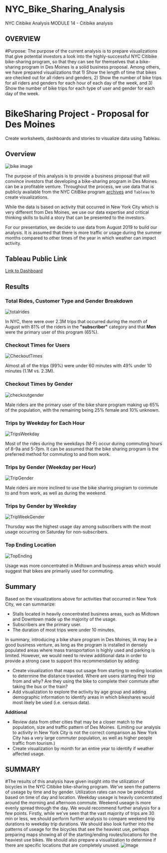 # NYC_Bike_Sharing_Analysis


NYC Citibike Analysis
MODULE 14 - Citibike analysis

## OVERVIEW
#Purpose:  The purpose of the current analysis is to prepare visualizations that give potential investors a look into the highly-successful NYC Citibike bike-sharing program, so that they can see for themselves that a bike-sharing program in Des Moines is a solid business proposal.  Among others, we have prepared visualizations that 1) Show the length of time that bikes are checked out for all riders and genders, 2) Show the number of bike trips for all riders and genders for each hour of each day of the week, and 3) Show the number of bike trips for each type of user and gender for each day of the week.


# BikeSharing Project - Proposal for Des Moines
Create worksheets, dashboards and stories to visualize data using Tableau.

## Overview

![bike image](https://github.com/Adpetfem83/NYC_Bike_Sharing_Analysis/blob/main/Images/City_Bike_Preview.png)

The purpose of this analysis is to provide a business proposal that will convince investors that developing a bike-sharing program in Des Moines can be a profitable venture. Throughout the process, we use data that is publicly available from the NYC CitiBike program [archives](https://s3.amazonaws.com/tripdata/index.html) and `Tableau` to create visualizations. 

While the data is based on activity that occurred in New York City which is very different from Des Moines, we use our data expertise and critical thinking skills to build a story that can be presented to the investors. 

For our presentation, we decide to use data from August 2019 to build our analysis. It is assumed that there is more traffic or usage during the summer months compared to other times of the year in which weather can impact activity.

## Tableau Public Link

[Link to Dashboard](https://public.tableau.com/app/profile/adio.olufemi.peter/viz/)

## Results

### Total Rides, Customer Type and Gender Breakdown

![totalrides](https://github.com/Adpetfem83/NYC_Bike_Sharing_Analysis/blob/main/Images/Total%20Rides-User-Gender.png)

In NYC, there were over 2.3M trips that occurred during the month of August with 81% of the riders in the **"subscriber"** category and that **Men** were the primary user of this program (65%).


### Checkout Times for Users

![CheckoutTimes](https://github.com/Adpetfem83/NYC_Bike_Sharing_Analysis/blob/main/Images/Checkout%20Times%20for%20Users.png)

Almost all of the trips (99%) were under 60 minutes with 49% under 10 minutes (1.1M vs. 2.3M).


### Checkout Times by Gender

![checkoutgender](https://github.com/Adpetfem83/NYC_Bike_Sharing_Analysis/blob/main/Images/Checkout%20Times%20by%20Gender.png)

Male riders are the primary user of the bike share program making up 65% of the population, with the remaining being 25% female and 10% unknown.


### Trips by Weekday for Each Hour

![TripsWeekday](https://github.com/Adpetfem83/NYC_Bike_Sharing_Analysis/blob/main/Images/Trips%20by%20Weekday%20for%20Each%20Hour.png)

Most of the rides during the weekdays (M-F) occur during commuting hours of 8-9a and 5-7pm. It can be assumed that the bike sharing program is the preferred method for commuting to and from work. 


### Trips by Gender (Weekday per Hour)

![TripGender](https://github.com/Adpetfem83/NYC_Bike_Sharing_Analysis/blob/main/Images/Trips%20by%20Gender%20by%20Weekday.png)

Male riders are more inclined to use the bike sharing program to commute to and from work, as well as during the weekend.


### Trips by Gender by Weekday

![TripWeekGender](https://github.com/Adpetfem83/NYC_Bike_Sharing_Analysis/blob/main/Images/Trips%20by%20Gender%20by%20Weekday.png)

Thursday was the highest usage day among subscribers with the most usage occurring on Saturday for non-subscribers.


### Top Ending Location

![TopEnding](https://github.com/Adpetfem83/NYC_Bike_Sharing_Analysis/blob/main/Images/Top%20Ending%20Locations.png)

Usage was more concentrated in Midtown and business areas which would suggest that bikes are primarily used for commuting.

## Summary

Based on the visualizations above for activities that occurred in New York City, we can summarize:

* Stalls located in heavily concentrated business areas, such as Midtown and Downtown made up the majority of the usage. 
* Subscribers are the primary user.
* The duration of most trips were under 10 minutes.

In summary, introducing a bike share program in Des Moines, IA may be a good business venture, as long as the program is installed in densely populated areas where mass transportation is highly used and parking is limited. However, we would need to review additional data in order to provide a strong case to support this recommendation by adding:

* Create visualization that maps out usage from starting to ending location to determine the distance traveled. Where are users starting their trip from and why? Are they using the bike to complete their commute after taking the bus or the train? 
* Add visualization to explore the activity by age group and adding demographic information to identify areas in which bikeshares would most likely be used (i.e. census data).

**Additional**

* Review data from other cities that may be a closer match to the population, size and traffic pattern of Des Moines. (Limiting our analysis to activity in New York City is not the correct comparison as New York City has a very large commuter population, as well as higher people traffic from tourism.)
* Create visualization by month for an entire year to identify if weather affected usage.

## SUMMARY
#The results of this analysis have given insight into the utilization of bicycles in the NYC Citibike bike-sharing program. We've seen the patterns of useage by time and by gender.  Utilization rates can now be predicted based on time of day and location.  Weekday useage is heavily concentrated around the morning and afternoon commute.  Weekend useage is more evenly spread through the day.  We would recommend further analysis for a few points.  Firstly, while we've seen that the vast majority of trips are 30 min or less, we should perform further analysis to compare weekend trip durations to weekday trip durations.  We should also look further into the patterns of useage for the bicycles that see the heaviest use, perhaps preparing maps showing all of the starting/ending routes/locations for the heaviest use bikes.  We should also prepare a visualization to determine if there are specific locations that are completely unused.
![image](https://user-images.githubusercontent.com/108506115/196607990-c1467ebb-4c1b-4345-8c43-4b00c5a2bff2.png)
